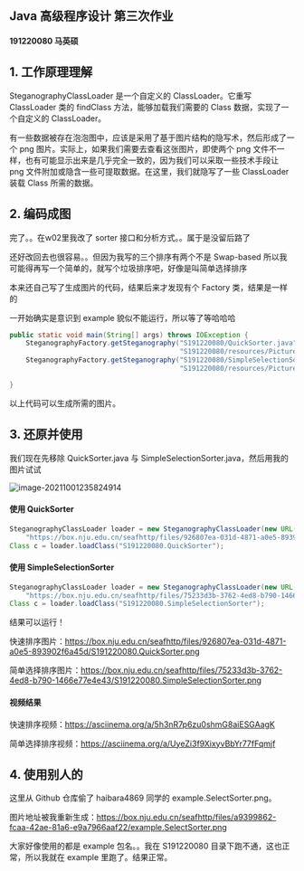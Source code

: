 ## Java 高级程序设计 第三次作业

#### 191220080 马英硕



## 1. 工作原理理解

SteganographyClassLoader 是一个自定义的 ClassLoader。它重写 ClassLoader 类的 findClass 方法，能够加载我们需要的 Class 数据，实现了一个自定义的 ClassLoader。

有一些数据被存在泡泡图中，应该是采用了基于图片结构的隐写术，然后形成了一个 png 图片。实际上，如果我们需要去查看这张图片，即使两个 png 文件不一样，也有可能显示出来是几乎完全一致的，因为我们可以采取一些技术手段让 png 文件附加或隐含一些可提取数据。在这里，我们就隐写了一些 ClassLoader 装载 Class 所需的数据。



## 2. 编码成图

完了。。在w02里我改了 sorter 接口和分析方式。。属于是没留后路了

还好改回去也很容易。。但因为我写的三个排序有两个不是 Swap-based 所以我可能得再写一个简单的，就写个垃圾排序吧，好像是叫简单选择排序

本来还自己写了生成图片的代码，结果后来才发现有个 Factory 类，结果是一样的

一开始确实是意识到 example 貌似不能运行，所以等了等哈哈哈

```java
public static void main(String[] args) throws IOException {
    SteganographyFactory.getSteganography("S191220080/QuickSorter.java", 
                                          "S191220080/resources/Picture.jpg");
    SteganographyFactory.getSteganography("S191220080/SimpleSelectionSorter.java", 
                                          "S191220080/resources/Picture.jpg");

}
```

以上代码可以生成所需的图片。



## 3. 还原并使用

我们现在先移除 QuickSorter.java 与 SimpleSelectionSorter.java，然后用我的图片试试

![image-20211001235824914](E:\jw03-PandaAwAke\S191220080\Readme.assets\image-20211001235824914.png)

#### 使用 QuickSorter

```java
SteganographyClassLoader loader = new SteganographyClassLoader(new URL(
	"https://box.nju.edu.cn/seafhttp/files/926807ea-031d-4871-a0e5-893902f6a45d/S191220080.QuickSorter.png"));
Class c = loader.loadClass("S191220080.QuickSorter");
```

#### 使用 SimpleSelectionSorter

```java
SteganographyClassLoader loader = new SteganographyClassLoader(new URL(
	"https://box.nju.edu.cn/seafhttp/files/75233d3b-3762-4ed8-b790-1466e77e4e43/S191220080.SimpleSelectionSorter.png"));
Class c = loader.loadClass("S191220080.SimpleSelectionSorter");
```



结果可以运行！

快速排序图片：https://box.nju.edu.cn/seafhttp/files/926807ea-031d-4871-a0e5-893902f6a45d/S191220080.QuickSorter.png

简单选择排序图片：https://box.nju.edu.cn/seafhttp/files/75233d3b-3762-4ed8-b790-1466e77e4e43/S191220080.SimpleSelectionSorter.png



#### 视频结果

快速排序视频：https://asciinema.org/a/5h3nR7p6zu0shmG8aiESGAagK

简单选择排序视频：https://asciinema.org/a/UyeZi3f9XixyvBbYr77fFqmjf



## 4. 使用别人的

这里从 Github 仓库偷了 haibara4869 同学的 example.SelectSorter.png。

图片地址被我重新生成：https://box.nju.edu.cn/seafhttp/files/a9399862-fcaa-42ae-81a6-e9a7966aaf22/example.SelectSorter.png

大家好像使用的都是 example 包名。。我在 S191220080 目录下跑不通，这也正常，所以我就在 example 里跑了。结果正常。